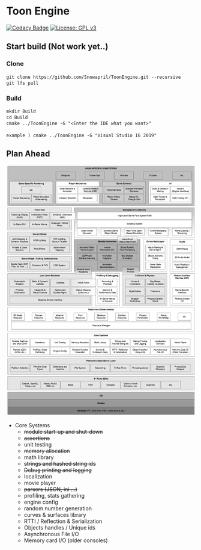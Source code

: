 # Toon Engine 

[![Codacy Badge](https://api.codacy.com/project/badge/Grade/2860280b79be4b3898b6915edb16769d)](https://app.codacy.com/app/Snowapril/ToonEngine?utm_source=github.com&utm_medium=referral&utm_content=Snowapril/ToonEngine&utm_campaign=Badge_Grade_Dashboard)
[![License: GPL v3](https://img.shields.io/badge/License-GPLv3-blue.svg)](https://www.gnu.org/licenses/gpl-3.0)

## Start build (Not work yet..)

### Clone
```
git clone https://github.com/Snowapril/ToonEngine.git --recursive
git lfs pull
```

### Build 
```
mkdir Build
cd Build
cmake ../ToonEngine -G "<Enter the IDE what you want>"

example ) cmake ../ToonEngine -G "Visual Studio 16 2019"
```

## Plan Ahead

![Plan_ahead](./plan_ahead.jpg)

* Core Systems
	- ~~module start-up and shut-down~~
	- ~~assertions~~
	- unit testing
	- ~~memory allocation~~
	- math library
	- ~~strings and hashed string ids~~
	- ~~Debug printing and logging~~
	- localization
	- movie player
	- ~~parsers (JSON, ini ...)~~
	- profiling, stats gathering
	- engine config
	- random number generation
	- curves & surfaces library
	- RTTI / Reflection & Serialization
	- Objects handles / Unique ids
	- Asynchronous File I/O
	- Memory card I/O (older consoles) 